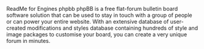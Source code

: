 ReadMe for Engines phpbb
phpBB is a free flat-forum bulletin board software solution that can be used to stay in touch with a group of people or can power your entire website. With an extensive database of user-created modifications and styles database containing hundreds of style and image packages to customise your board, you can create a very unique forum in minutes.